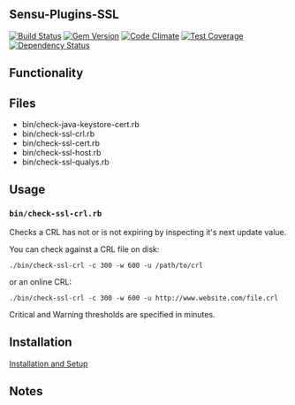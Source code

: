 ## Sensu-Plugins-SSL

[![Build Status](https://travis-ci.org/sensu-plugins/sensu-plugins-ssl.svg?branch=master)](https://travis-ci.org/sensu-plugins/sensu-plugins-ssl)
[![Gem Version](https://badge.fury.io/rb/sensu-plugins-ssl.svg)](http://badge.fury.io/rb/sensu-plugins-ssl)
[![Code Climate](https://codeclimate.com/github/sensu-plugins/sensu-plugins-ssl/badges/gpa.svg)](https://codeclimate.com/github/sensu-plugins/sensu-plugins-ssl)
[![Test Coverage](https://codeclimate.com/github/sensu-plugins/sensu-plugins-ssl/badges/coverage.svg)](https://codeclimate.com/github/sensu-plugins/sensu-plugins-ssl)
[![Dependency Status](https://gemnasium.com/sensu-plugins/sensu-plugins-ssl.svg)](https://gemnasium.com/sensu-plugins/sensu-plugins-ssl)

## Functionality

## Files
 * bin/check-java-keystore-cert.rb
 * bin/check-ssl-crl.rb
 * bin/check-ssl-cert.rb
 * bin/check-ssl-host.rb
 * bin/check-ssl-qualys.rb

## Usage

### `bin/check-ssl-crl.rb`

Checks a CRL has not or is not expiring by inspecting it's next update value.

You can check against a CRL file on disk:

```
./bin/check-ssl-crl -c 300 -w 600 -u /path/to/crl
```

or an online CRL:

```
./bin/check-ssl-crl -c 300 -w 600 -u http://www.website.com/file.crl
```

Critical and Warning thresholds are specified in minutes.

## Installation

[Installation and Setup](http://sensu-plugins.io/docs/installation_instructions.html)

## Notes
